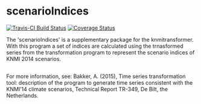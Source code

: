 # scenarioIndices

[![Travis-CI Build Status](https://travis-ci.org/cphotiadou/scenarioIndices.svg?branch=master)](https://travis-ci.org/cphotiadou/scenarioIndices)
[![Coverage Status](https://img.shields.io/codecov/c/github/cphotiadou/scenarioIndices/master.svg)](https://codecov.io/github/cphotiadou/scenarioIndices?branch=master)

The 'scenarioIndices' is a supplementary package for the knmitransformer. With this program a set of indices are calculated using the trnasformed series from the transformation program to represent the scenario indices of KNMI 2014 scenarios.

##
For more information, see:
  Bakker, A. (2015), Time series transformation tool: description of the program
to generate time series consistent with the KNMI’14 climate scenarios, Technical
Report TR-349, De Bilt, the Netherlands.
